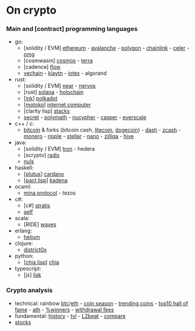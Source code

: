 # On crypto

### Main and [contract] programming languages

- go:
	- [solidity / EVM] [ethereum](https://github.com/ethereum) - [avalanche](https://github.com/ava-labs) - [polygon](https://github.com/maticnetwork) - [chainlink](https://github.com/smartcontractkit) - [celer](https://github.com/celer-network) - [omg](https://github.com/omgnetwork)
	- [cosmwasm] [cosmos](https://github.com/cosmos) - [terra](https://github.com/terra-money)
	- [cadence] [flow](https://github.com/onflow)
	- [vechain](https://github.com/vechain) - [klaytn](https://github.com/klaytn) - [iotex](https://github.com/iotexproject) - algorand
- rust:
	- [solidity / EVM] [near](https://github.com/near) - [nervos](https://github.com/nervosnetwork)
	- [rust] [solana](https://github.com/solana-labs) - [holochain](https://github.com/holochain)
	- [[ink](https://github.com/paritytech/ink)] [polkadot](https://github.com/paritytech) 
	- [[motoko](https://sdk.dfinity.org/docs/language-guide/motoko.html)] [internet computer](https://github.com/dfinity) 
	- [clarity lisp] [stacks](https://github.com/blockstack) 
	- [secret](https://github.com/scrtlabs) - [polymath](https://github.com/PolymathNetwork) - [nucypher](https://github.com/nucypher) - [casper](https://github.com/casper-network) - [everscale](https://github.com/tonlabs)
- c++ / c:
	- [bitcoin](https://github.com/bitcoin/bitcoin) & forks (bitcoin cash, [litecoin](https://github.com/litecoin-project), [dogecoin](https://github.com/dogecoin)) - [dash](https://github.com/dashpay/dash) - [zcash](https://github.com/zcash) - [monero](https://github.com/monero-project/monero) - [ripple](https://github.com/ripple) - [stellar](https://github.com/stellar) - [nano](https://github.com/nanocurrency) - [zilliqa](https://github.com/Zilliqa) - [hive](https://github.com/openhive-network)
- java:
	- [solidity / EVM] [tron](https://github.com/tronprotocol) - hedera
	- [scrypto] [radix](https://github.com/radixdlt) 
	- [nuls](https://github.com/nuls-io)
- haskell:
	- [[plutus](https://github.com/input-output-hk/plutus)] [cardano](https://github.com/input-output-hk)
	- [[pact lisp](https://github.com/kadena-io/pact)] [kadena](https://github.com/kadena-io)
- ocaml:
	- [mina protocol](https://github.com/MinaProtocol/mina) - tezos
- c#:
	- [c#] [stratis](https://github.com/stratisproject)
	- [aelf](https://github.com/aelfProject)
- scala:
	- [RIDE] [waves](https://github.com/wavesplatform)
- erlang:
	- [helium](https://github.com/helium)
- clojure:
	- [district0x](https://github.com/district0x)
- python:
	- [[chia lisp](https://chialisp.com)] [chia](https://github.com/Chia-Network) 
- typescript:
	- [js] [lisk](https://github.com/LiskHQ) 

### Crypto analysis

- technical: rainbow [btc](https://www.blockchaincenter.net/en/bitcoin-rainbow-chart)/[eth](https://www.blockchaincenter.net/ethereum-rainbow-chart) - [coin season](https://www.blockchaincenter.net/altcoin-season-index) - [trending coins](https://www.blockchaincenter.net/en/trending-coins) - [top10 hall of fame](https://www.blockchaincenter.net/crypto-top-10-hall-of-fame) - [ath](https://www.blockchaincenter.net) - [%winners](https://app.intotheblock.com) - [withdrawal fees](https://withdrawalfees.com) 
- fundamental: [history](https://cryptorank.io) - [tvl](https://defillama.com/chains) - [L2beat](https://l2beat.com/scaling/tvl/) - [compare](https://www.coingecko.com/en/coins/compare)
- [stocks](https://finance.yahoo.com/world-indices)